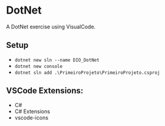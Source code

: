 # DotNet
A DotNet exercise using VisualCode.

## Setup

- `dotnet new sln --name DIO_DotNet`
- `dotnet new console`
- `dotnet sln add .\PrimeiroProjeto\PrimeiroProjeto.csproj`

## VSCode Extensions: 

- C#
- C# Extensions
- vscode-icons